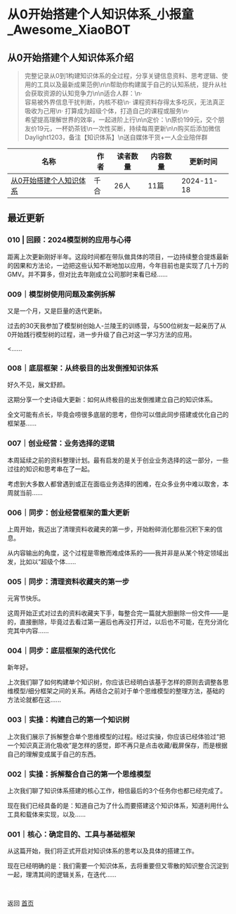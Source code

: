 # 从0开始搭建个人知识体系_小报童_Awesome_XiaoBOT

## 从0开始搭建个人知识体系介绍
> 完整记录从0到1构建知识体系的全过程，分享关键信息资料、思考逻辑、使用的工具以及最新成果范例\n\n帮助你构建属于自己的认知系统，提升从社会获取资源的认知竞争力\n\n适合人群：\n·  
容易被外界信息干扰判断，内核不稳\n· 课程资料存得太多吃灰，无法真正吸收为己用\n· 打算成为超级个体，打造自己的课程或服务\n·  
希望提高理解世界的效率，一起进阶上行\n\n定价：\n原价199元，交个朋友价19元，一杯奶茶钱\n一次性买断，持续每周更新\n\n购买后添加微信Daylight1203，备注【知识体系】\n送自媒体干货+一人企业陪伴群  
  


|名称|作者|读者数量|内容数量|更新时间|
|---|---|---|---|---|
|[从0开始搭建个人知识体系](https://xiaobot.net/p/system001?refer=0b133df9-27dc-423b-8101-639049001c13)|千合|26人|11篇|2024-11-18|

## 最近更新
### 010 | 回顾：2024模型树的应用与心得

距离上次更新刚好半年。这段时间都在带队做具体的项目，一边持续整合提炼最新的因果和方法论，一边把这些认知不断地加以应用，今年目前也是实现了几十万的GMV。并不算多，但对比去年刚成立公司那时来看已经......

### 009｜模型树使用问题及案例拆解

又是一个月，又是巨量的迭代更新。

过去的30天我参加了模型树创始人-兰陵王的训练营，与500位树友一起亲历了从0开始践行模型树的过程，进一步升级了自己对这一学习方法的应用。

<......

### 008｜底层框架：从终极目的出发倒推知识体系

好久不见，展文舒颜。

这期分享一个史诗级大更新：如何从终极目的出发倒推建立自己的知识体系。

全文可能有点长，毕竟会唠很多底层的思考，但你可以借此同步搭建或优化自己的框架基......

### 007｜创业经营：业务选择的逻辑

本周延续之前的资料整理计划。最有启发的是关于创业业务选择的这一部分，一些过往的知识和思考串在了一起。

考虑到大多数人都曾遇到或正在面临业务选择的困难，在众多业务中难以取舍，本周就当前......

### 006｜同步：创业经营框架的重大更新

上周开始，我迈出了清理资料收藏夹的第一步，开始粉碎消化那些沉积下来的信息。

从内容输出的角度，这个过程是零散而难成体系的——我并非是从某个特定领域出发，比如以“超级个体......

### 005｜同步：清理资料收藏夹的第一步

元宵节快乐。

这周开始正式对过去的资料收藏夹下手，每整合完一篇就大胆删除一份文件——是的，直接删除，毕竟过去看过第一遍后也再没打开过，以后也不可能，在充分消化完其中内容......

### 004｜同步：底层框架的迭代优化

新年好。

上次我们聊了如何构建单个知识树，你应该已经明白该基于怎样的原则去调整各思维模型/细分框架之间的关系。再结合之前对于单个思维模型的整理方法，基础的方法论就都在这......

### 003｜实操：构建自己的第一个知识树

上次我们展示了拆解整合单个思维模型的过程。经过实操，你应该已经体验过“把一个知识真正消化吸收”是怎样的感觉，即不再只是点击收藏/截屏保存，而是根据自己的理解变成属于自己的东西。

### 002｜实操：拆解整合自己的第一个思维模型

上次我们聊了知识体系搭建的核心工作，相信最后的3个任务你也都已经完成了。

现在我们已经具备的是：知道自己为了什么而要搭建这个知识体系，知道利用什么工具和载体来实现，以及......

### 001｜核心：确定目的、工具与基础框架

从这篇开始，我们将正式开启对知识体系的思考以及具体的搭建工作。

现在已经明确的是：我们需要一个知识体系，去将重要但又零散的知识整合沉淀到一起，理清其间的逻辑关系，在迭代......


<a href="https://github.com/Reno9527/awesome-xiaobot" style="color: white; text-decoration: none;">awesome-xiaobot</a>

返回 [首页](../README.md)
